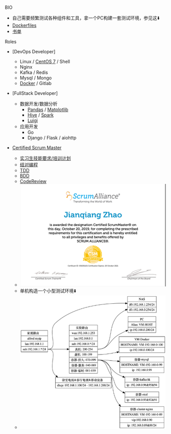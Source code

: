 BIO
  * 自己需要频繁测试各种组件和工具，拿一个PC构建一套测试环境，参见这⬇️
  * [Dockerfiles](https://github.com/QunixHacker/dockerfiles)
  * [书单](./FunByFriends/Books.md)

Roles
  * [DevOps Developer]
    * Linux / [CentOS 7](./DevOps/CentOS7) / Shell
    * Nginx
    * Kafka / Redis
    * Mysql / Mongo 
    * [Docker](https://github.com/QunixHacker/dockerfiles) / Gitlab
  * [FullStack Developer]
    * 数据开发/数据分析
      * [Pandas](./FullStack/Pandas) / [Matplotlib](./FullStack/Matplotlib)
      * [Hive](./FullStack/Hive) / [Spark](./FullStack/Spark)
      * [Luigi](./FullStack/Schedule/0x01.luigi.md)
    * 应用开发
      * Go
      * Django / Flask / aiohttp

  * [Certified Scrum Master](./Scrum)
    * [实习生技能要求/培训计划](./FunByFriends/JC.F/DataAssistant.md)
    * [结对编程](./Scrum/0XF0.PairPrograming.md)
    * [TDD](./Scrum/0XF1.TDD.md)
    * [BDD](./Scrum/0XF2.BDD.md)
    * [CodeReview](./Scrum/0XF3.CodeReview.md)
    * ![Cert](./Scrum/resources/cert.png) 
    * 单机构造一个小型测试环境⬇️
    * ![单机构造一个小型测试环境](https://github.com/QunixHacker/dockerfiles/blob/main/docs/graph/lab.network.png)
<!---
QunixHacker/QunixHacker is a ✨ special ✨ repository because its `README.md` (this file) appears on your GitHub profile.
You can click the Preview link to take a look at your changes.
--->
